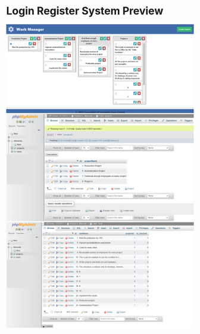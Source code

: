 # Login Register System Preview  
![dashboard](https://github.com/laurentiucozma12/Work-Manager-Thesis/blob/master/projectPreview/dashboard.png)     
![database_projects](https://github.com/laurentiucozma12/Work-Manager-Thesis/blob/master/projectPreview/database_projects.png)     
![database_tasks](https://github.com/laurentiucozma12/Work-Manager-Thesis/blob/master/projectPreview/database_tasks.png)    
    